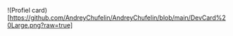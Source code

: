 !(Profiel card)[https://github.com/AndreyChufelin/AndreyChufelin/blob/main/DevCard%20Large.png?raw=true]
